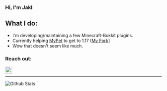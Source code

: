 ### Hi, I'm Jakl

## What I do:
- I'm developing/maintaining a few Minecraft-Bukkit plugins.
- Currently helping [MyPet](https://github.com/scomans/MyPet) to get to 1.17 ([My Fork](https://github.com/Jakllp/MyPet)]
- Wow that doesn't seem like much.

### Reach out:

[<img align="left" alt="katsumag#7876 - Discord logo from Icons8" width="22px" src="https://img.icons8.com/fluent/48/000000/discord-new-logo.png"/>][discord]
<br />

---

<img align="left" alt="Github Stats" src="https://github-readme-stats.vercel.app/api?username=jakllp&show_icons=true&hide_border=true" />

[discord]: https://discord.gg/mF7GpK2vJU
